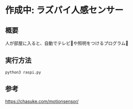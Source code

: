 # 作成中: ラズパイ人感センサー
## 概要
人が部屋に入ると、自動でテレビや照明をつけるプログラム

## 実行方法
`python3 raspi.py`

## 参考
<https://chasuke.com/motionsensor/>